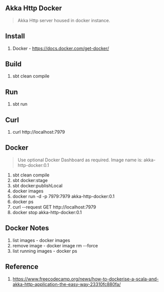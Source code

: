 Akka Http Docker
----------------
>Akka Http server housed in docker instance.

Install
-------
1. Docker - https://docs.docker.com/get-docker/

Build
-----
1. sbt clean compile

Run
---
1. sbt run

Curl
----
1. curl http://localhost:7979

Docker
------
>Use optional Docker Dashboard as required. Image name is: akka-http-docker:0.1
1. sbt clean compile
2. sbt docker:stage
3. sbt docker:publishLocal
4. docker images
5. docker run -d -p 7979:7979 akka-http-docker:0.1
6. docker ps
7. curl --request GET http://localhost:7979
8. docker stop akka-http-docker:0.1

Docker Notes
------------
1. list images - docker images
2. remove image - docker image rm <image-id> --force
3. list running images - docker ps

Reference
---------
1. https://www.freecodecamp.org/news/how-to-dockerise-a-scala-and-akka-http-application-the-easy-way-23310fc880fa/